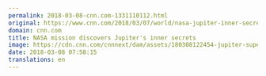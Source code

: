 ```yaml
---
permalink: 2018-03-08-cnn.com-1331110112.html
original: https://www.cnn.com/2018/03/07/world/nasa-jupiter-inner-secrets-intl/index.html
domain: cnn.com
title: NASA mission discovers Jupiter's inner secrets
image: https://cdn.cnn.com/cnnnext/dam/assets/180308122454-jupiter-super-tease.jpg
date: 2018-03-08 07:58:15
translations: en
---
```


